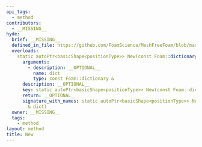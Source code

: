 ```yaml
---
api_tags:
  - method
contributors:
  - __MISSING__
hyde:
  brief: __MISSING__
  defined_in_file: https://github.com/FoamScience/MeshFreeFoam/blob/master/src/meshfree/shapes/basicShape/basicShape.H
  overloads:
    static autoPtr<basicShape<positionType>> New(const Foam::dictionary &):
      arguments:
        - description: __OPTIONAL__
          name: dict
          type: const Foam::dictionary &
      description: __OPTIONAL__
      key: static autoPtr<basicShape<positionType>> New(const Foam::dictionary &)
      return: __OPTIONAL__
      signature_with_names: static autoPtr<basicShape<positionType>> New(const Foam::dictionary
        & dict)
  owner: __MISSING__
  tags:
    - method
layout: method
title: New
---
```

